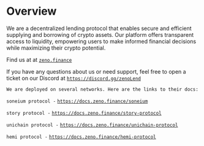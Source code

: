 # Overview

We are a decentralized lending protocol that enables secure and efficient supplying and borrowing of crypto assets. Our platform offers transparent access to liquidity, empowering users to make informed financial decisions while maximizing their crypto potential.&#x20;

Find us at at [`zeno.finance`](https://www.zeno.finance)

If you have any questions about us or need support, feel free to open a ticket on our Discord at [`https://discord.gg/zenoLend`](https://discord.gg/njce4ehga8)

`We are deployed on several networks. Here are the links to their docs:`

`soneium protocol -` [`https://docs.zeno.finance/soneium`](https://docs.zeno.finance/soneium)

`story protocol -` [`https://docs.zeno.finance/story-protocol`](https://docs.zeno.finance/story-protocol)

`unichain protocol -` [`https://docs.zeno.finance/unichain-protocol`](https://docs.zeno.finance/unichain-protocol)

`hemi protocol -` [`https://docs.zeno.finance/hemi-protocol`](https://docs.zeno.finance/hemi-protocol)

